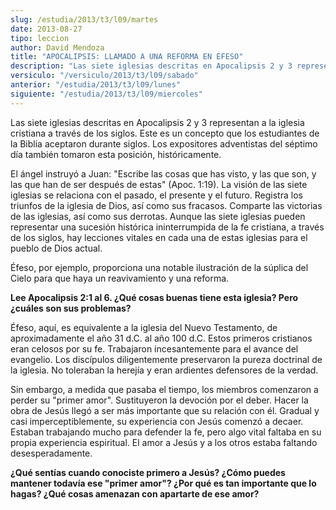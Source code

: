 ```yaml
---
slug: /estudia/2013/t3/l09/martes
date: 2013-08-27
tipo: leccion
author: David Mendoza
title: "APOCALIPSIS: LLAMADO A UNA REFORMA EN ÉFESO"
description: "Las siete iglesias descritas en Apocalipsis 2 y 3 representan a la iglesia cristiana a través de los siglos. Este es un concepto que los estudiantes de la Biblia aceptaron durante siglos. Los expositores adventistas del séptimo día también tomaron esta posición, históricamente."
versiculo: "/versiculo/2013/t3/l09/sabado"
anterior: "/estudia/2013/t3/l09/lunes"
siguiente: "/estudia/2013/t3/l09/miercoles"
---
```


Las siete iglesias descritas en Apocalipsis 2 y 3 representan a la iglesia cristiana a través de los siglos. Este es un concepto que los estudiantes de la Biblia aceptaron durante siglos. Los expositores adventistas del séptimo día también tomaron esta posición, históricamente.

El ángel instruyó a Juan: "Escribe las cosas que has visto, y las que son, y las que han de ser después de estas" (Apoc. 1:19). La visión de las siete iglesias se relaciona con el pasado, el presente y el futuro. Registra los triunfos de la iglesia de Dios, así como sus fracasos. Comparte las victorias de las iglesias, así como sus derrotas. Aunque las siete iglesias pueden representar una sucesión histórica ininterrumpida de la fe cristiana, a través de los siglos, hay lecciones vitales en cada una de estas iglesias para el pueblo de Dios actual.

Éfeso, por ejemplo, proporciona una notable ilustración de la súplica del Cielo para que haya un reavivamiento y una reforma.

**Lee Apocalipsis 2:1 al 6. ¿Qué cosas buenas tiene esta iglesia? Pero ¿cuáles son sus problemas?**

Éfeso, aquí, es equivalente a la iglesia del Nuevo Testamento, de aproximada­mente el año 31 d.C. al año 100 d.C. Estos primeros cristianos eran celosos por su fe. Trabajaron incesantemente para el avance del evangelio. Los discípulos diligentemente preservaron la pureza doctrinal de la iglesia. No toleraban la herejía y eran ardientes defensores de la verdad.

Sin embargo, a medida que pasaba el tiempo, los miembros comenzaron a perder su "primer amor". Sustituyeron la devoción por el deber. Hacer la obra de Jesús llegó a ser más importante que su relación con él. Gradual y casi imperceptiblemente, su experiencia con Jesús comenzó a decaer. Estaban trabajando mucho para defender la fe, pero algo vital faltaba en su propia experiencia espi­ritual. El amor a Jesús y a los otros estaba faltando desesperadamente.

**¿Qué sentías cuando conociste primero a Jesús? ¿Cómo puedes mantener todavía ese "primer amor"? ¿Por qué es tan importante que lo hagas? ¿Qué cosas amena­zan con apartarte de ese amor?**
